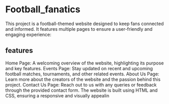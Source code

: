 # Football_fanatics
This project is a football-themed website designed to keep fans connected and informed. It features multiple pages to ensure a user-friendly and engaging experience:
## features
Home Page: A welcoming overview of the website, highlighting its purpose and key features.
Events Page: Stay updated on recent and upcoming football matches, tournaments, and other related events.
About Us Page: Learn more about the creators of the website and the passion behind this project.
Contact Us Page: Reach out to us with any queries or feedback through the provided contact form.
The website is built using HTML and CSS, ensuring a responsive and visually appealin

